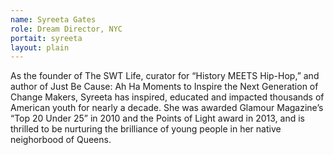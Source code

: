 ```yaml
---
name: Syreeta Gates
role: Dream Director, NYC 
portait: syreeta
layout: plain
---
```


As the founder of The SWT Life, curator for “History MEETS Hip-Hop,” and author of Just Be Cause: Ah Ha Moments to Inspire the Next Generation of Change Makers, Syreeta has inspired, educated and impacted thousands of American youth for nearly a decade. She was awarded Glamour Magazine’s “Top 20 Under 25” in 2010 and the Points of Light award in 2013, and is thrilled to be nurturing the brilliance of young people in her native neighorbood of Queens.
